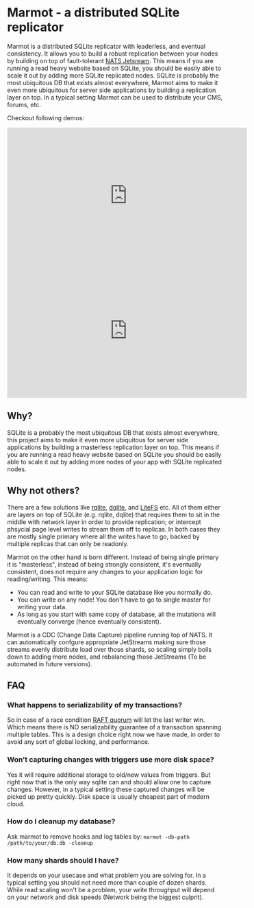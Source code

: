 # Marmot - a distributed SQLite replicator

Marmot is a distributed SQLite replicator with leaderless, and eventual consistency. It allows you to build a robust replication
between your nodes by building on top of fault-tolerant [NATS Jetsream](https://nats.io/). This means if you are running a read
heavy website based on SQLite, you should be easily able to scale it out by adding more SQLite replicated nodes. SQLite is
probably the most ubiquitous DB that exists almost everywhere, Marmot aims to make it even more ubiquitous for server
side applications by building a replication layer on top. In a typical setting Marmot can be used to distribute your
CMS, forums, etc.

Checkout following demos:

<center>
<iframe width="560" height="315" src="https://www.youtube.com/embed/GQ5x8pc9vuI" title="YouTube video player" frameborder="0" allow="accelerometer; autoplay; clipboard-write; encrypted-media; gyroscope; picture-in-picture" allowfullscreen></iframe>


<iframe width="560" height="315" src="https://www.youtube.com/embed/QqZl61bJ9BA" title="YouTube video player" frameborder="0" allow="accelerometer; autoplay; clipboard-write; encrypted-media; gyroscope; picture-in-picture" allowfullscreen></iframe>
</center>

## Why?

SQLite is a probably the most ubiquitous DB that exists almost everywhere, this project aims to make it even more ubiquitous for server
side applications by building a masterless replication layer on top. This means if you are running a read heavy website based on SQLite
you should be easily able to scale it out by adding more nodes of your app with SQLite replicated nodes.

## Why not others?

There are a few solutions like [rqlite](https://github.com/rqlite/rqlite), [dqlite](https://dqlite.io/), and
[LiteFS](https://github.com/superfly/litefs) etc. All of them either are layers on top of SQLite (e.g.
rqlite, dqlite) that requires them to sit in the middle with network layer in order to provide
replication; or intercept phsycial page level writes to stream them off to replicas. In both
cases they are mostly single primary where all the writes have to go, backed by multiple
replicas that can only be readonly.

Marmot on the other hand is born different. Instead of being single primary it is "masterless", instead of being strongly consistent,
it's eventually consistent, does not require any changes to your application logic for reading/writing. This means:

- You can read and write to your SQLite database like you normally do.
- You can write on any node! You don't have to go to single master for writing your data.
- As long as you start with same copy of database, all the mutations will eventually converge (hence eventually consistent).

Marmot is a CDC (Change Data Capture) pipeline running top of NATS. It can automatically confgure appropriate JetStreams making sure
those streams evenly distribute load over those shards, so scaling simply boils down to adding more nodes, and rebalancing
those JetStreams (To be automated in future versions).

## FAQ

### What happens to serializability of my transactions?

So in case of a race condition [RAFT quorum](https://docs.nats.io/running-a-nats-service/configuration/clustering/jetstream_clustering#raft)
will let the last writer win. Which means there is NO serializability guarantee of a transaction spanning multiple tables. This is a design
choice right now we have made, in order to avoid any sort of global locking, and performance.

### Won’t capturing changes with triggers use more disk space?

Yes it will require additional storage to old/new values from triggers. But right now that is the only way sqlite can and should allow one to capture changes. However, in a typical setting these captured changes will be picked up pretty quickly. Disk space is usually cheapest part of modern cloud.

### How do I cleanup my database?

Ask marmot to remove hooks and log tables by:
`marmot -db-path /path/to/your/db.db -cleanup`

### How many shards should I have?

It depends on your usecase and what problem you are solving for. In a typical setting you should not need more than couple of dozen shards. While read scaling won't be a problem, your write throughput will depend on your network and
disk speeds (Network being the biggest culprit).
